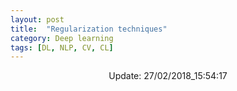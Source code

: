 ```yaml
---
layout: post
title:  "Regularization techniques"
category: Deep learning
tags: [DL, NLP, CV, CL]
---
```






<center> Update: 27/02/2018_15:54:17</center>

  	

